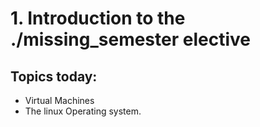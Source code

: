 
<!-- JS use if these pages are used as githubpages. can be deleted if used elsewhere -->
<script src="https://code.jquery.com/jquery-3.2.1.min.js"></script>
<script src="script.js"></script>

# 1. Introduction to the ./missing_semester elective 

## Topics today:
* Virtual Machines 
* The linux Operating system.
